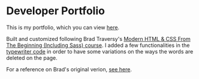 # Developer Portfolio

This is my portfolio, which you can view [here](https://sylvaindessureault.com).

Built and customized following Brad Traversy's [Modern HTML & CSS From The Beginning (Including Sass) course](https://www.udemy.com/course/modern-html-css-from-the-beginning/). I added a few functionalities in the [typewriter code](js/typewriter.js) in order to have some variations on the ways the words are deleted on the page.

For a reference on Brad's original verion, [see here](js/typewriter_original.js).